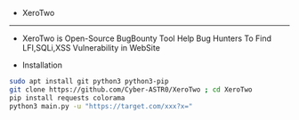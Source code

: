  * XeroTwo
-------------------
 - XeroTwo is Open-Source BugBounty Tool Help Bug Hunters To Find LFI,SQLi,XSS Vulnerability in WebSite

 - Installation
```bash
sudo apt install git python3 python3-pip
git clone https://github.com/Cyber-ASTR0/XeroTwo ; cd XeroTwo
pip install requests colorama
python3 main.py -u "https://target.com/xxx?x="
```
